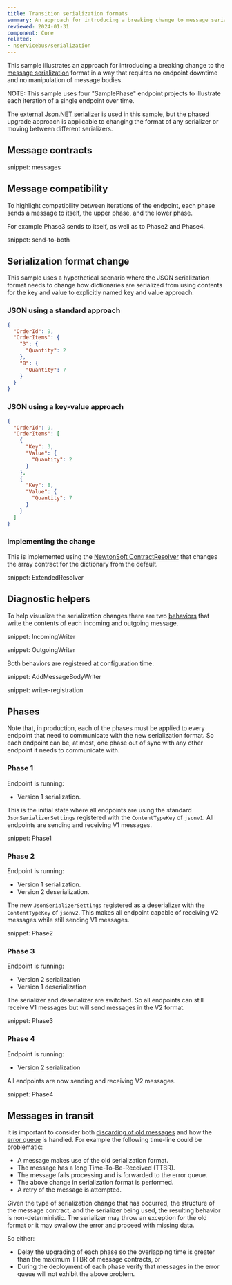 ```yaml
---
title: Transition serialization formats
summary: An approach for introducing a breaking change to message serialization with no downtime
reviewed: 2024-01-31
component: Core
related:
- nservicebus/serialization
---
```


This sample illustrates an approach for introducing a breaking change to the [message serialization](/nservicebus/serialization/) format in a way that requires no endpoint downtime and no manipulation of message bodies.

NOTE: This sample uses four "SamplePhase" endpoint projects to illustrate each iteration of a single endpoint over time.

The [external Json.NET serializer](/nservicebus/serialization/newtonsoft.md) is used in this sample, but the phased upgrade approach is applicable to changing the format of any serializer or moving between different serializers.

## Message contracts

snippet: messages

## Message compatibility

To highlight compatibility between iterations of the endpoint, each phase sends a message to itself, the upper phase, and the lower phase.

For example Phase3 sends to itself, as well as to Phase2 and Phase4.

snippet: send-to-both

## Serialization format change

This sample uses a hypothetical scenario where the JSON serialization format needs to change how dictionaries are serialized from using contents for the key and value to explicitly named key and value approach.

### JSON using a standard approach

```json
{
  "OrderId": 9,
  "OrderItems": {
    "3": {
      "Quantity": 2
    },
    "8": {
      "Quantity": 7
    }
  }
}
```

### JSON using a key-value approach

```json
{
  "OrderId": 9,
  "OrderItems": [
    {
      "Key": 3,
      "Value": {
        "Quantity": 2
      }
    },
    {
      "Key": 8,
      "Value": {
        "Quantity": 7
      }
    }
  ]
}
```

### Implementing the change

This is implemented using the [NewtonSoft ContractResolver](https://www.newtonsoft.com/json/help/html/contractresolver.htm) that changes the array contract for the dictionary from the default.

snippet: ExtendedResolver

## Diagnostic helpers

To help visualize the serialization changes there are two [behaviors](/nservicebus/pipeline/manipulate-with-behaviors.md) that write the contents of each incoming and outgoing message.

snippet: IncomingWriter

snippet: OutgoingWriter

Both behaviors are registered at configuration time:

snippet: AddMessageBodyWriter

snippet: writer-registration

## Phases

Note that, in production, each of the phases must be applied to every endpoint that need to communicate with the new serialization format. So each endpoint can be, at most, one phase out of sync with any other endpoint it needs to communicate with.

### Phase 1

Endpoint is running:

* Version 1 serialization.

This is the initial state  where all endpoints are using the standard `JsonSerializerSettings` registered with the `ContentTypeKey` of `jsonv1`. All endpoints are sending and receiving V1 messages.

snippet: Phase1

### Phase 2

Endpoint is running:

* Version 1 serialization.
* Version 2 deserialization.

The new `JsonSerializerSettings` registered as a deserializer with the `ContentTypeKey` of `jsonv2`. This makes all endpoint capable of receiving V2 messages while still sending V1 messages.

snippet: Phase2

### Phase 3

Endpoint is running:

* Version 2 serialization
* Version 1 deserialization

The serializer and deserializer are switched. So all endpoints can still receive V1 messages but will send messages in the V2 format.

snippet: Phase3

### Phase 4

Endpoint is running:

* Version 2 serialization

All endpoints are now sending and receiving V2 messages.

snippet: Phase4

## Messages in transit

It is important to consider both [discarding of old messages](/nservicebus/messaging/discard-old-messages.md) and how the [error queue](/nservicebus/recoverability/configure-error-handling.md) is handled. For example the following time-line could be problematic:

* A message makes use of the old serialization format.
* The message has a long Time-To-Be-Received (TTBR).
* The message fails processing and is forwarded to the error queue.
* The above change in serialization format is performed.
* A retry of the message is attempted.

Given the type of serialization change that has occurred, the structure of the message contract, and the serializer being used, the resulting behavior is non-deterministic. The serializer may throw an exception for the old format or it may swallow the error and proceed with missing data.

So either:

* Delay the upgrading of each phase so the overlapping time is greater than the maximum TTBR of message contracts, or
* During the deployment of each phase verify that messages in the error queue will not exhibit the above problem.

